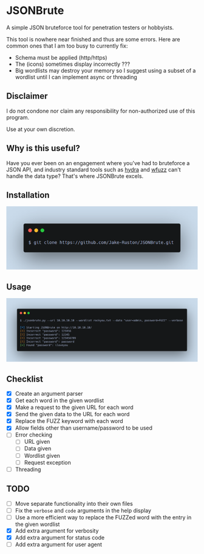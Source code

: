 # JSONBrute

A simple JSON bruteforce tool for penetration testers or hobbyists.

This tool is nowhere near finished and thus are some errors. Here are common ones that I am too busy to currently fix:

- Schema must be applied (http/https)
- The (icons) sometimes display incorrectly ???
- Big wordlists may destroy your memory so I suggest using a subset of a wordlist until I can implement async or threading

## Disclaimer
I do not condone nor claim any responsibility for non-authorized use of this program.

Use at your own discretion.

## Why is this useful?
Have you ever been on an engagement where you've had to bruteforce a JSON API, and industry standard tools such as [hydra](https://github.com/vanhauser-thc/thc-hydra) and [wfuzz](https://github.com/xmendez/wfuzz) can't handle the data type? That's where JSONBrute excels.

## Installation
<img src="src/images/installation.png" alt="click the clone button" />

## Usage
<img src="src/images/usage.png" alt="use --help to view usage" />

## Checklist
- [x] Create an argument parser
- [x] Get each word in the given wordlist
- [x] Make a request to the given URL for each word
- [x] Send the given data to the URL for each word
- [x] Replace the FUZZ keyword with each word
- [x] Allow fields other than username/password to be used
- [ ] Error checking
	- [ ] URL given
	- [ ] Data given
	- [ ] Wordlist given
	- [ ] Request exception
- [ ] Threading

## TODO
- [ ] Move separate functionality into their own files
- [ ] Fix the `verbose` and `code` arguments in the help display
- [ ] Use a more efficient way to replace the FUZZed word with the entry in the given wordlist
- [x] Add extra argument for verbosity
- [x] Add extra argument for status code
- [ ] Add extra argument for user agent